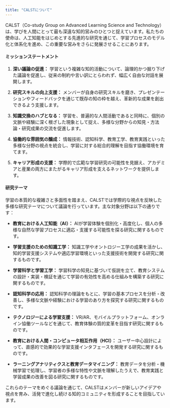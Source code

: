 ```yaml
---
title: "CALSTについて"
---
```


CALST（Co-study Group on Advanced Learning Science and Technology）は、学びを人間にとって最も深遠な知的営みのひとつと捉えています。私たちの使命は、人工知能をはじめとする先進的な研究を通じて、学習プロセスのモデル化と体系化を進め、この重要な営みをさらに発展させることにあります。

#### ミッションステートメント

1. **深い議論の促進：** 学習という複雑な知的活動について、論理的かつ掘り下げた議論を促進し、従来の制約や言い訳にとらわれず、幅広く自由な対話を展開します。

2. **研究スキルの向上支援：** メンバーが自身の研究スキルを磨き、プレゼンテーションやフィードバックを通じて既存の知の枠を越え、革新的な成果を創出できるよう支援します。

3. **知識交換のハブとなる：** 学習を、普遍的な人間活動であると同時に、個別の文脈や経験に深く根ざした現象として捉え、多様な分野からの知見・方法論・研究成果の交流を促進します。

4. **協働的な雰囲気の醸成：** 情報技術、認知科学、教育工学、教育実践といった多様な分野の視点を統合し、学習に対する総合的理解を目指す協働環境を育てます。

5. **キャリア形成の支援：** 学際的で広範な学習研究の可能性を見据え、アカデミアと産業の両方にまたがるキャリア形成を支えるネットワークを提供します。

#### 研究テーマ

学習の本質的な複雑さと多面性を踏まえ、CALSTでは学際的な視点を反映した多様な研究テーマについて議論を行っています。主な対象分野は以下の通りです：

- **教育における人工知能（AI）：** AIが学習体験を個別化・高度化し、個人の多様な自然な学習プロセスに適応・支援する可能性を探る研究に関するものです。

- **学習支援のための知識工学：** 知識工学やオントロジー工学の成果を活かし、知的学習支援システムや適応学習環境といった支援技術を開発する研究に関するものです。

- **学習科学と学習工学：** 学習科学の知見に基づいて仮説を立て、教育システムの設計・実装・検証を通じて学習の有効性を高める仕組みを構築する研究に関するものです。

- **認知科学の応用：** 認知科学の理論をもとに、学習の基本プロセスを分析・改善し、多様な文脈や経験における学習のあり方を探究する研究に関するものです。

- **テクノロジーによる学習支援：** VR/AR、モバイルプラットフォーム、オンライン協働ツールなどを通じて、教育体験の質的変革を目指す研究に関するものです。

- **教育における人間・コンピュータ相互作用（HCI）：** ユーザー中心設計によって、直感的で効果的な学習支援インタフェースを開発する研究に関するものです。

- **ラーニングアナリティクスと教育データマイニング：** 教育データを分析・機械学習で処理し、学習者の多様な特性や文脈を理解したうえで、教育実践と学習成果の改善を図る研究に関するものです。

これらのテーマをめぐる議論を通じて、CALSTはメンバーが新しいアイデアや視点を育み、活発で進化し続ける知的コミュニティを形成することを目指しています。
